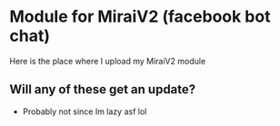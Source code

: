 # Module for MiraiV2 (facebook bot chat)
Here is the place where I upload my MiraiV2 module
## Will any of these get an update?
- Probably not since Im lazy asf lol
